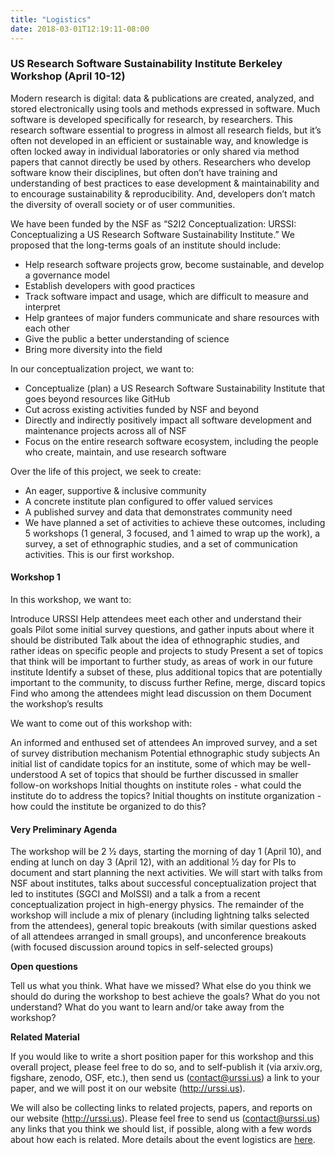 ```yaml
---
title: "Logistics"
date: 2018-03-01T12:19:11-08:00
---
```


### US Research Software Sustainability Institute Berkeley Workshop (April 10-12)

Modern research is digital: data & publications are created, analyzed, and stored electronically using tools and methods expressed in software. Much software is developed specifically for research, by researchers. This research software essential to progress in almost all research fields, but it’s often not developed in an efficient or sustainable way, and knowledge is often locked away in individual laboratories or only shared via method papers that cannot directly be used by others. Researchers who develop software know their disciplines, but often don’t have training and understanding of best practices to ease development & maintainability and to encourage sustainability & reproducibility. And, developers don’t match the diversity of overall society or of user communities.

We have been funded by the NSF as “S2I2 Conceptualization: URSSI: Conceptualizing a US Research Software Sustainability Institute.” We proposed that the long-terms goals of an institute should include:

- Help research software projects grow, become sustainable, and develop a governance model
- Establish developers with good practices
- Track software impact and usage, which are difficult to measure and interpret
- Help grantees of major funders communicate and share resources with each other
- Give the public a better understanding of science
- Bring more diversity into the field


In our conceptualization project, we want to:

- Conceptualize (plan) a US Research Software Sustainability Institute that goes beyond resources like GitHub
- Cut across existing activities funded by NSF and beyond
- Directly and indirectly positively impact all software development and maintenance projects across all of NSF
- Focus on the entire research software ecosystem, including the people who create, maintain, and use research software

Over the life of this project, we seek to create:

- An eager, supportive & inclusive community
- A concrete institute plan configured to offer valued services
- A published survey and data that demonstrates community need
- We have planned a set of activities to achieve these outcomes, including 5 workshops (1 general, 3 focused, and 1 aimed to wrap up the work), a survey, a set of ethnographic studies, and a set of communication activities. This is our first workshop.

#### Workshop 1

In this workshop, we want to:

Introduce URSSI
Help attendees meet each other and understand their goals Pilot some initial survey questions, and gather inputs about where it should be distributed Talk about the idea of ethnographic studies, and rather ideas on specific people and projects to study Present a set of topics that think will be important to further study, as areas of work in our future institute Identify a subset of these, plus additional topics that are potentially important to the community, to discuss further Refine, merge, discard topics Find who among the attendees might lead discussion on them Document the workshop’s results

We want to come out of this workshop with:

An informed and enthused set of attendees An improved survey, and a set of survey distribution mechanism Potential ethnographic study subjects An initial list of candidate topics for an institute, some of which may be well-understood A set of topics that should be further discussed in smaller follow-on workshops Initial thoughts on institute roles - what could the institute do to address the topics? Initial thoughts on institute organization - how could the institute be organized to do this?

####  Very Preliminary Agenda

The workshop will be 2 ½ days, starting the morning of day 1 (April 10), and ending at lunch on day 3 (April 12), with an additional ½ day for PIs to document and start planning the next activities. We will start with talks from NSF about institutes, talks about successful conceptualization project that led to institutes (SGCI and MolSSI) and a talk a from a recent conceptualization project in high-energy physics. The remainder of the workshop will include a mix of plenary (including lightning talks selected from the attendees), general topic breakouts (with similar questions asked of all attendees arranged in small groups), and unconference breakouts (with focused discussion around topics in self-selected groups)

**Open questions**

Tell us what you think. What have we missed? What else do you think we should do during the workshop to best achieve the goals? What do you not understand? What do you want to learn and/or take away from the workshop?

**Related Material**

If you would like to write a short position paper for this workshop and this overall project, please feel free to do so, and to self-publish it (via arxiv.org, figshare, zenodo, OSF, etc.), then send us (contact@urssi.us) a link to your paper, and we will post it on our website (http://urssi.us).

We will also be collecting links to related projects, papers, and reports on our website (http://urssi.us). Please feel free to send us (contact@urssi.us) any links that you think we should list, if possible, along with a few words about how each is related. More details about the event logistics are <a href="logistics">here</a>.